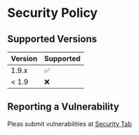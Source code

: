 # Security Policy

## Supported Versions

| Version | Supported          |
| ------- | ------------------ |
| 1.9.x   | :white_check_mark: |
| < 1.9   | :x:                |

## Reporting a Vulnerability

Pleas submit vulnerabilities at [Security Tab](https://github.com/TxtDot/txtdot/security)
